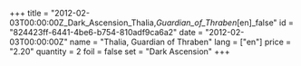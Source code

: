 +++
title = "2012-02-03T00:00:00Z_Dark_Ascension_Thalia,_Guardian_of_Thraben_[en]_false"
id = "824423ff-6441-4be6-b754-810adf9ca6a2"
date = "2012-02-03T00:00:00Z"
name = "Thalia, Guardian of Thraben"
lang = ["en"]
price = "2.20"
quantity = 2
foil = false
set = "Dark Ascension"
+++
